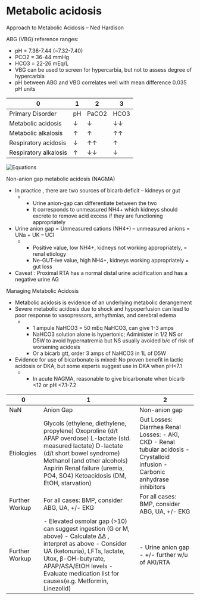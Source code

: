 # Metabolic acidosis

Approach to Metabolic Acidosis – Ned Hardison

ABG (VBG) reference ranges:

-   pH
    = 7.36-7.44 (\~7.32-7.40)
-   PCO2
    = 36-44 mmHg
-   HCO3
    = 22-26 mEq/L
-   VBG
    can be used to screen for hypercarbia, but not to assess degree of
    hypercarbia
-   pH
    between ABG and VBG correlates well with mean difference 0.035 pH
    units

| 0                     | 1   | 2     | 3    |
|-----------------------|-----|-------|------|
| Primary Disorder      | pH  | PaCO2 | HCO3 |
| Metabolic acidosis    | ↓   | ↓     | ↓↓   |
| Metabolic alkalosis   | ↑   | ↑     | ↑↑   |
| Respiratory acidosis  | ↓   | ↑↑    | ↑    |
| Respiratory alkalosis | ↑   | ↓↓    | ↓    |

<img src="/sites/default/files/inline-images/Equations.png" data-entity-type="file" data-entity-uuid="a98df158-2416-441f-8fd3-0f2e195b5b56" alt="Equations" />

Non-anion gap metabolic acidosis (NAGMA)

-   In
    practice
    , there are two sources of bicarb deficit – kidneys or gut
    -   -   Urine anion-gap can differentiate between the two
        -   It corresponds to unmeasured NH4+ which kidneys should
            excrete to remove acid excess if they are functioning
            appropriately
-   Urine
    anion gap = Unmeasured cations (NH4+) – unmeasured anions = U­Na +
    UK – UCl
    -   -   Positive
            value, low NH4+, kidneys not working appropriately, = renal
            etiology
        -   Ne-GUT-ive
            value, high NH4+, kidneys working appropriately = gut loss
-   Caveat
    : Proximal RTA has a normal distal urine acidification and has a
    negative urine AG

Managing Metabolic Acidosis

-   Metabolic acidosis is evidence of an underlying metabolic
    derangement
-   Severe
    metabolic acidosis due to shock and hypoperfusion can lead to poor
    response to vasopressors, arrhythmias, and cerebral edema
    -   -   1 ampule NaHCO3 = 50 mEq NaHCO3, can give 1-3 amps
        -   NaHCO3 solution alone is hypertonic; Administer in 1/2 NS or
            D5W to avoid hypernatremia but NS usually avoided b/c of
            risk of worsening acidosis
        -   Or a bicarb gtt, order 3 amps of NaHCO3 in 1L of D5W
-   Evidence
    for use of bicarbonate is mixed: No proven benefit in lactic
    acidosis or DKA, but some experts suggest use in DKA when pH\<7.1
    -   -   In acute NAGMA, reasonable to give bicarbonate when bicarb
            \<12 or pH \<7.1-7.2

| 0              | 1                                                                                                                                                                                                                                                            | 2                                                                                                                             |
|----------------|--------------------------------------------------------------------------------------------------------------------------------------------------------------------------------------------------------------------------------------------------------------|-------------------------------------------------------------------------------------------------------------------------------|
| NaN            | Anion Gap                                                                                                                                                                                                                                                    | Non-anion gap                                                                                                                 |
| Etiologies     | Glycols (ethylene, diethylene, propylene) Oxoproline (d/t APAP overdose) L-lactate (std. measured lactate) D-lactate (d/t short bowel syndrome) Methanol (and other alcohols) Aspirin Renal failure (uremia, PO4, SO4) Ketoacidosis (DM, EtOH, starvation)   | Gut Losses: Diarrhea Renal Losses: - AKI, CKD - Renal tubular acidosis - Crystalloid infusion - Carbonic anhydrase inhibitors |
| Further Workup | For all cases: BMP, consider ABG, UA, +/- EKG                                                                                                                                                                                                                | For all cases: BMP, consider ABG, UA, +/- EKG                                                                                 |
| Further Workup | \- Elevated osmolar gap (>10) can suggest ingestion (G or M, above) - Calculate ∆∆ , interpret as above - Consider UA (ketonuria), LFTs, lactate, Utox, β-OH-butyrate, APAP/ASA/EtOH levels - Evaluate medication list for causes(e.g. Metformin, Linezolid) | \- Urine anion gap - +/- further w/u of AKI/RTA                                                                               |
